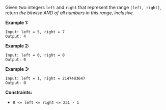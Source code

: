 Given two integers `left` and `right` that represent the range `[left,
right]`, return _the bitwise AND of all numbers in this range, inclusive_.



**Example 1:**

    
    
    Input: left = 5, right = 7
    Output: 4
    

**Example 2:**

    
    
    Input: left = 0, right = 0
    Output: 0
    

**Example 3:**

    
    
    Input: left = 1, right = 2147483647
    Output: 0
    



**Constraints:**

  * `0 <= left <= right <= 231 - 1`

